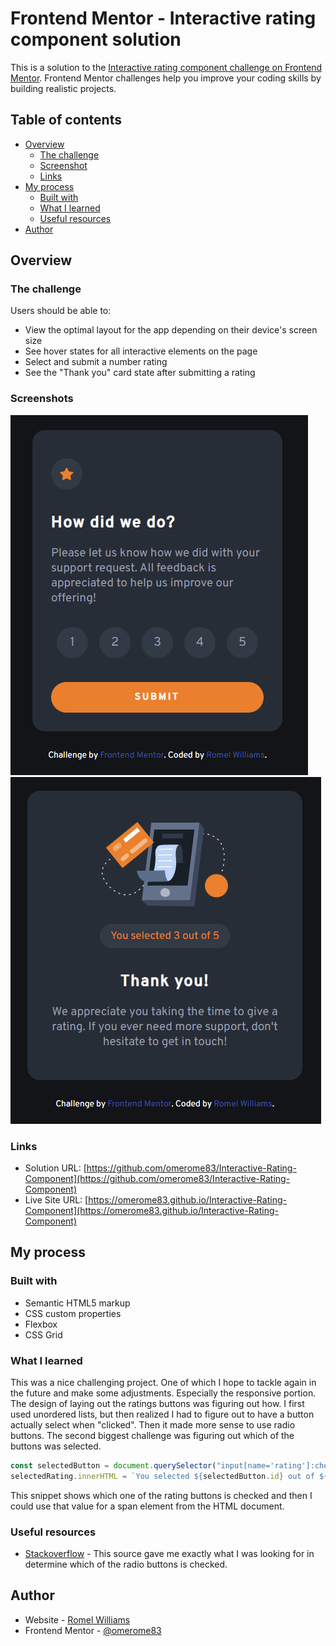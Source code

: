 # Frontend Mentor - Interactive rating component solution

This is a solution to the [Interactive rating component challenge on Frontend Mentor](https://www.frontendmentor.io/challenges/interactive-rating-component-koxpeBUmI). Frontend Mentor challenges help you improve your coding skills by building realistic projects.

## Table of contents

- [Overview](#overview)
  - [The challenge](#the-challenge)
  - [Screenshot](#screenshot)
  - [Links](#links)
- [My process](#my-process)
  - [Built with](#built-with)
  - [What I learned](#what-i-learned)
  - [Useful resources](#useful-resources)
- [Author](#author)

## Overview

### The challenge

Users should be able to:

- View the optimal layout for the app depending on their device's screen size
- See hover states for all interactive elements on the page
- Select and submit a number rating
- See the "Thank you" card state after submitting a rating

### Screenshots

![Screenshot 1](./screenshot1.png)
![Screenshot 2](./screenshot2.png)

### Links

- Solution URL: [https://github.com/omerome83/Interactive-Rating-Component](https://github.com/omerome83/Interactive-Rating-Component)
- Live Site URL: [https://omerome83.github.io/Interactive-Rating-Component](https://omerome83.github.io/Interactive-Rating-Component)

## My process

### Built with

- Semantic HTML5 markup
- CSS custom properties
- Flexbox
- CSS Grid

### What I learned

This was a nice challenging project. One of which I hope to tackle again in the future and make some adjustments. Especially the responsive portion. The design of laying out the ratings buttons was figuring out how. I first used unordered lists, but then realized I had to figure out to have a button actually select when "clicked". Then it made more sense to use radio buttons. The second biggest challenge was figuring out which of the buttons was selected.

```js
const selectedButton = document.querySelector("input[name='rating']:checked");
selectedRating.innerHTML = `You selected ${selectedButton.id} out of ${radioButtons.length}`;
```

This snippet shows which one of the rating buttons is checked and then I could use that value for a span element from the HTML document.

### Useful resources

- [Stackoverflow](https://stackoverflow.com/questions/45121155/getting-the-value-of-a-checked-radio-button-using-javascript) - This source gave me exactly what I was looking for in determine which of the radio buttons is checked.

## Author

- Website - [Romel Williams](https://github.com/omerome83)
- Frontend Mentor - [@omerome83](https://www.frontendmentor.io/profile/omerome83)
